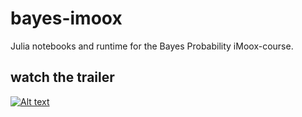 # bayes-imoox

Julia notebooks and runtime for the Bayes Probability iMoox-course.

## watch the trailer
[![Alt text](https://img.youtube.com/vi/gTWU6JFHxXg/0.jpg)](https://www.youtube.com/watch?v=gTWU6JFHxXg)
